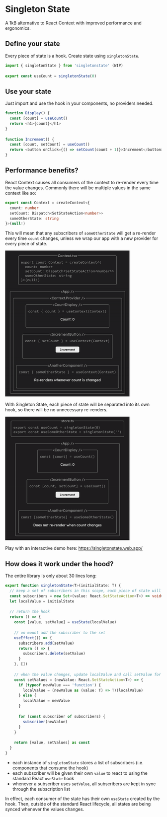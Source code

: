 # Singleton State

A 1kB alternative to React Context with improved performance and ergonomics.

## Define your state

Every piece of state is a hook. Create state using `singletonState`.

```ts
import { singletonState } from 'singletonstate' (WIP)

export const useCount = singletonState(0)
```

## Use your state

Just import and use the hook in your components, no providers needed.

```ts
function Display() {
  const [count] = useCount()
  return <h1>{count}</h1>
}

function Increment() {
  const [count, setCount] = useCount()
  return <button onClick={() => setCount(count + 1)}>Increment</button>
}
```

## Performance benefits?

React Context causes all consumers of the context to re-render every time the value changes. Commonly there will be multiple values in the same context like so:

```ts
export const Context = createContext<{
  count: number
  setCount: Dispatch<SetStateAction<number>>
  someOtherState: string
}>(null!)
```

This will mean that any subscribers of `someOtherState` will get a re-render every time `count` changes, unless we wrap our app with a new provider for every piece of state.

<img src="assets/context.gif" width="400" />

With Singleton State, each piece of state will be separated into its own hook, so there will be no unnecessary re-renders.

<img src="assets/singletonState.gif" width="400" />

Play with an interactive demo here: https://singletonstate.web.app/

## How does it work under the hood?

The entire library is only about 30 lines long:

```ts
export function singletonState<T>(initialState: T) {
  // keep a set of subscribers in this scope, each piece of state will have a separate set
  const subscribers = new Set<(value: React.SetStateAction<T>) => void>()
  let localValue = initialState

  // return the hook
  return () => {
    const [value, setValue] = useState(localValue)

    // on mount add the subscriber to the set
    useEffect(() => {
      subscribers.add(setValue)
      return () => {
        subscribers.delete(setValue)
      }
    }, [])

    // when the value changes, update localValue and call setValue for all subscribers
    const setValues = (newValue: React.SetStateAction<T>) => {
      if (typeof newValue === 'function') {
        localValue = (newValue as (value: T) => T)(localValue)
      } else {
        localValue = newValue
      }

      for (const subscriber of subscribers) {
        subscriber(newValue)
      }
    }

    return [value, setValues] as const
  }
}
```

- each instance of `singletonState` stores a list of subscribers (i.e. components that consume the hook)
- each subscriber will be given their own `value` to react to using the standard React `useState` hook
- whenever a subscriber uses `setValue`, all subscribers are kept in sync through the subscription list

In effect, each consumer of the state has their own `useState` created by the hook. Then, outside of the standard React lifecycle, all states are being synced whenever the values changes.
